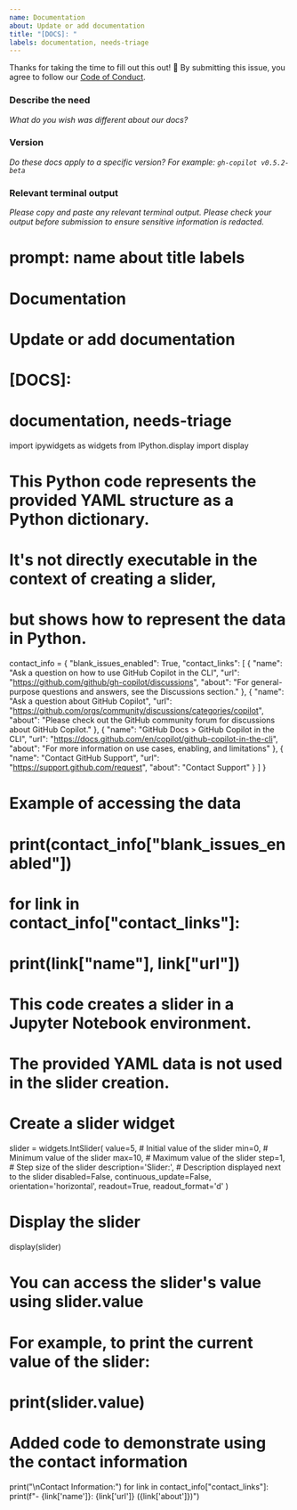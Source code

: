 ```yaml
---
name: Documentation
about: Update or add documentation
title: "[DOCS]: "
labels: documentation, needs-triage
---
```

Thanks for taking the time to fill out this out! :bow:
By submitting this issue, you agree to follow our [Code of Conduct](https://github.com/github/gh-copilot/blob/main/CODE_OF_CONDUCT.md).

### Describe the need
_What do you wish was different about our docs?_

### Version
_Do these docs apply to a specific version?_
_For example: `gh-copilot v0.5.2-beta`_

### Relevant terminal output
_Please copy and paste any relevant terminal output._
_Please check your output before submission to ensure sensitive information is redacted._
# prompt: name	about	title	labels
# Documentation
# Update or add documentation
# [DOCS]:
# documentation, needs-triage

import ipywidgets as widgets
from IPython.display import display

# This Python code represents the provided YAML structure as a Python dictionary.
# It's not directly executable in the context of creating a slider,
# but shows how to represent the data in Python.


contact_info = {
    "blank_issues_enabled": True,
    "contact_links": [
        {
            "name": "Ask a question on how to use GitHub Copilot in the CLI",
            "url": "https://github.com/github/gh-copilot/discussions",
            "about": "For general-purpose questions and answers, see the Discussions section."
        },
        {
            "name": "Ask a question about GitHub Copilot",
            "url": "https://github.com/orgs/community/discussions/categories/copilot",
            "about": "Please check out the GitHub community forum for discussions about GitHub Copilot."
        },
        {
            "name": "GitHub Docs > GitHub Copilot in the CLI",
            "url": "https://docs.github.com/en/copilot/github-copilot-in-the-cli",
            "about": "For more information on use cases, enabling, and limitations"
        },
        {
            "name": "Contact GitHub Support",
            "url": "https://support.github.com/request",
            "about": "Contact Support"
        }
    ]
}


# Example of accessing the data
# print(contact_info["blank_issues_enabled"])

# for link in contact_info["contact_links"]:
#     print(link["name"], link["url"])


# This code creates a slider in a Jupyter Notebook environment.
# The provided YAML data is not used in the slider creation.



# Create a slider widget
slider = widgets.IntSlider(
    value=5,  # Initial value of the slider
    min=0,    # Minimum value of the slider
    max=10,   # Maximum value of the slider
    step=1,   # Step size of the slider
    description='Slider:', # Description displayed next to the slider
    disabled=False,
    continuous_update=False,
    orientation='horizontal',
    readout=True,
    readout_format='d'
)

# Display the slider
display(slider)

# You can access the slider's value using slider.value
# For example, to print the current value of the slider:
# print(slider.value)

# Added code to demonstrate using the contact information
print("\nContact Information:")
for link in contact_info["contact_links"]:
    print(f"- {link['name']}: {link['url']} ({link['about']})")
